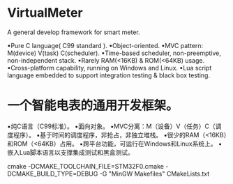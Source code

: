 # VirtualMeter

A general develop framework for smart meter.

▪Pure C language( C99 standard ).
▪Object-oriented.
▪MVC pattern: M(device) V(task) C(scheduler).
▪Time-based scheduler, non-preemptive, non-independent stack.
▪Rarely RAM(<16KB) & ROM(<64KB) usage.
▪Cross-platform capability, running on Windows and Linux.
▪Lua script language embedded to support integration testing & black box testing.


# 一个智能电表的通用开发框架。

▪纯C语言（C99标准）。
▪面向对象。
▪MVC分离：M（设备）V（任务）C（调度程序）。
▪基于时间的调度程序，非抢占，非独立堆栈。
▪很少的RAM（<16KB）和ROM（<64KB）占用。
▪跨平台功能，可运行在Windows和Linux系统上。
▪嵌入Lua脚本语言以支撑集成测试和黑盒测试。 


cmake -DCMAKE_TOOLCHAIN_FILE=STM32F0.cmake -DCMAKE_BUILD_TYPE=DEBUG -G "MinGW Makefiles" CMakeLists.txt
